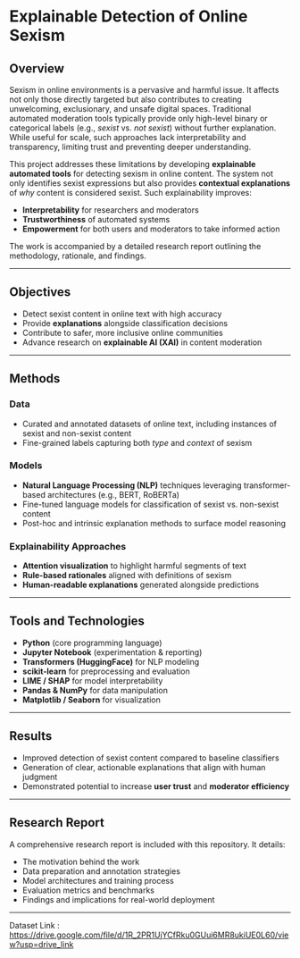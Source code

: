 # Explainable Detection of Online Sexism

## Overview
Sexism in online environments is a pervasive and harmful issue. It affects not only those directly targeted but also contributes to creating unwelcoming, exclusionary, and unsafe digital spaces. Traditional automated moderation tools typically provide only high-level binary or categorical labels (e.g., *sexist* vs. *not sexist*) without further explanation. While useful for scale, such approaches lack interpretability and transparency, limiting trust and preventing deeper understanding.

This project addresses these limitations by developing **explainable automated tools** for detecting sexism in online content. The system not only identifies sexist expressions but also provides **contextual explanations** of *why* content is considered sexist. Such explainability improves:
- **Interpretability** for researchers and moderators  
- **Trustworthiness** of automated systems  
- **Empowerment** for both users and moderators to take informed action

The work is accompanied by a detailed research report outlining the methodology, rationale, and findings.

---

## Objectives
- Detect sexist content in online text with high accuracy  
- Provide **explanations** alongside classification decisions  
- Contribute to safer, more inclusive online communities  
- Advance research on **explainable AI (XAI)** in content moderation  

---

## Methods

### Data
- Curated and annotated datasets of online text, including instances of sexist and non-sexist content  
- Fine-grained labels capturing both *type* and *context* of sexism  

### Models
- **Natural Language Processing (NLP)** techniques leveraging transformer-based architectures (e.g., BERT, RoBERTa)  
- Fine-tuned language models for classification of sexist vs. non-sexist content  
- Post-hoc and intrinsic explanation methods to surface model reasoning  

### Explainability Approaches
- **Attention visualization** to highlight harmful segments of text  
- **Rule-based rationales** aligned with definitions of sexism  
- **Human-readable explanations** generated alongside predictions  

---

## Tools and Technologies
- **Python** (core programming language)  
- **Jupyter Notebook** (experimentation & reporting)  
- **Transformers (HuggingFace)** for NLP modeling  
- **scikit-learn** for preprocessing and evaluation  
- **LIME / SHAP** for model interpretability  
- **Pandas & NumPy** for data manipulation  
- **Matplotlib / Seaborn** for visualization  

---

## Results
- Improved detection of sexist content compared to baseline classifiers  
- Generation of clear, actionable explanations that align with human judgment  
- Demonstrated potential to increase **user trust** and **moderator efficiency**  

---

## Research Report
A comprehensive research report is included with this repository. It details:
- The motivation behind the work  
- Data preparation and annotation strategies  
- Model architectures and training process  
- Evaluation metrics and benchmarks  
- Findings and implications for real-world deployment  

---

Dataset Link : https://drive.google.com/file/d/1R_2PR1UjYCfRku0GUui6MR8ukiUE0L60/view?usp=drive_link
